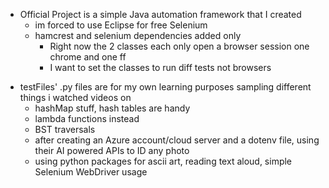 - Official Project is a simple Java automation framework that I created  
   - im forced to use Eclipse for free Selenium
   - hamcrest and selenium dependencies added only
     - Right now the 2 classes each only open a browser session one chrome and one ff
     - I want to set the classes to run diff tests not browsers
    
    
* testFiles' .py files are for my own learning purposes sampling different things i watched videos on
   * hashMap stuff, hash tables are handy
   * lambda functions instead
   * BST traversals
   * after creating an Azure account/cloud server and a dotenv file, using their AI powered APIs to ID any photo
   * using python packages for ascii art, reading text aloud, simple Selenium WebDriver usage
